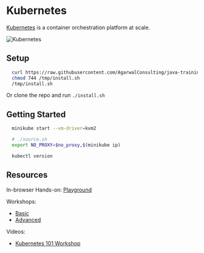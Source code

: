 # Kubernetes

[Kubernetes](https://kubernetes.io/) is a container orchestration platform at scale.

![Kubernetes](https://upload.wikimedia.org/wikipedia/commons/b/be/Kubernetes.png)

## Setup

```bash
  curl https://raw.githubusercontent.com/AgarwalConsulting/java-training/master/code-samples/11-kubernetes/install.sh -o /tmp/install.sh
  chmod 744 /tmp/install.sh
  /tmp/install.sh
```

Or clone the repo and run `./install.sh`

## Getting Started

```bash
  minikube start --vm-driver=kvm2

  # ./source.sh
  export NO_PROXY=$no_proxy,$(minikube ip)

  kubectl version
```

## Resources

In-browser Hands-on: [Playground](https://www.katacoda.com/courses/kubernetes)

Workshops:

* [Basic](https://github.com/gsaslis/kubernetes-basics-workshop)
* [Advanced](https://github.com/GoogleCloudPlatform/kubernetes-workshops)

Videos:

* [Kubernetes 101 Workshop](https://www.youtube.com/watch?v=H-FKBoWTVws)
